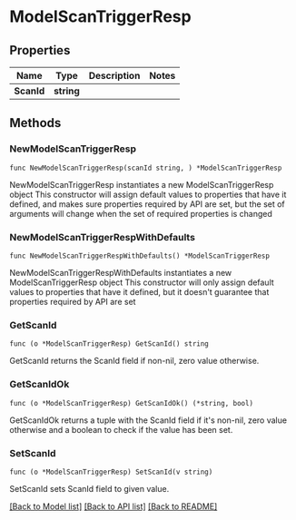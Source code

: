 # ModelScanTriggerResp

## Properties

Name | Type | Description | Notes
------------ | ------------- | ------------- | -------------
**ScanId** | **string** |  | 

## Methods

### NewModelScanTriggerResp

`func NewModelScanTriggerResp(scanId string, ) *ModelScanTriggerResp`

NewModelScanTriggerResp instantiates a new ModelScanTriggerResp object
This constructor will assign default values to properties that have it defined,
and makes sure properties required by API are set, but the set of arguments
will change when the set of required properties is changed

### NewModelScanTriggerRespWithDefaults

`func NewModelScanTriggerRespWithDefaults() *ModelScanTriggerResp`

NewModelScanTriggerRespWithDefaults instantiates a new ModelScanTriggerResp object
This constructor will only assign default values to properties that have it defined,
but it doesn't guarantee that properties required by API are set

### GetScanId

`func (o *ModelScanTriggerResp) GetScanId() string`

GetScanId returns the ScanId field if non-nil, zero value otherwise.

### GetScanIdOk

`func (o *ModelScanTriggerResp) GetScanIdOk() (*string, bool)`

GetScanIdOk returns a tuple with the ScanId field if it's non-nil, zero value otherwise
and a boolean to check if the value has been set.

### SetScanId

`func (o *ModelScanTriggerResp) SetScanId(v string)`

SetScanId sets ScanId field to given value.



[[Back to Model list]](../README.md#documentation-for-models) [[Back to API list]](../README.md#documentation-for-api-endpoints) [[Back to README]](../README.md)


